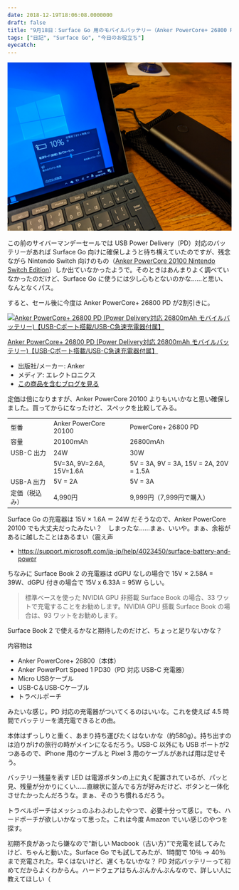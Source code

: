 ```yaml
---
date: 2018-12-19T18:06:08.0000000
draft: false
title: "9月18日：Surface Go 用のモバイルバッテリー（Anker PowerCore+ 26800 PD）を買った"
tags: ["日記", "Surface Go", "今日のお役立ち"]
eyecatch: 
---
```

<p><span itemscope itemtype="http://schema.org/Photograph"><img src="20181219170056.png" alt="f:id:daruyanagi:20181219170056p:plain" title="f:id:daruyanagi:20181219170056p:plain" class="hatena-fotolife" itemprop="image"></span></p><p>この前のサイバーマンデーセールでは USB Power Delivery（PD）対応のバッテリーがあれば Surface Go 向けに確保しようと待ち構えていたのですが、残念ながら Nintendo Switch 向けのもの（<a href="http://d.hatena.ne.jp/asin/B07BFBKPLK/bestylesnet-22">Anker PowerCore 20100 Nintendo Switch Edition</a>）しか出ていなかったようで。そのときはあんまりよく調べていなかったのだけど、Surface Go に使うには少し心もとないのかな……と思い、なんとなくパス。</p><p>すると、セール後に今度は Anker PowerCore+ 26800 PD が2割引きに。</p><p><div class="hatena-asin-detail"><a href="http://www.amazon.co.jp/exec/obidos/ASIN/B06Y54R76L/bestylesnet-22/"><img src="https://images-fe.ssl-images-amazon.com/images/I/4188CB9DKkL._SL160_.jpg" class="hatena-asin-detail-image" alt="Anker PowerCore+ 26800 PD (Power Delivery対応 26800mAh モバイルバッテリー)【USB-Cポート搭載/USB-C急速充電器付属】" title="Anker PowerCore+ 26800 PD (Power Delivery対応 26800mAh モバイルバッテリー)【USB-Cポート搭載/USB-C急速充電器付属】"></a><div class="hatena-asin-detail-info"><p class="hatena-asin-detail-title"><a href="http://www.amazon.co.jp/exec/obidos/ASIN/B06Y54R76L/bestylesnet-22/">Anker PowerCore+ 26800 PD (Power Delivery対応 26800mAh モバイルバッテリー)【USB-Cポート搭載/USB-C急速充電器付属】</a></p><ul><li><span class="hatena-asin-detail-label">出版社/メーカー:</span> Anker</li><li><span class="hatena-asin-detail-label">メディア:</span> エレクトロニクス</li><li><a href="http://d.hatena.ne.jp/asin/B06Y54R76L/bestylesnet-22" target="_blank">この商品を含むブログを見る</a></li></ul></div><div class="hatena-asin-detail-foot"></div></div></p><p>定価は倍になりますが、Anker PowerCore 20100 よりもいいかなと思い確保しました。買ってからになったけど、スペックを比較してみる。</p>

<table>
<tr>
<td>型番</td>
<td>Anker PowerCore 20100</td>
<td>PowerCore+ 26800 PD</td>
</tr>
<tr>
<td>容量</td>
<td>20100ｍAh</td>
<td>26800ｍAh</td>
</tr>
<tr>
<td>USB-C 出力</td>
<td>24W</td>
<td>30W </td>
</tr>
<tr>
<td></td>
<td>5V=3A, 9V=2.6A, 15V=1.6A</td>
<td>5V = 3A, 9V = 3A, 15V = 2A, 20V = 1.5A</td>
</tr>
<tr>
<td>USB-A 出力</td>
<td>5V = 2A</td>
<td>5V = 3A</td>
</tr>
<tr>
<td>定価（税込み）</td>
<td>4,990円</td>
<td>9,999円（7,999円で購入）</td>
</tr>
</table><p>Surface Go の充電器は 15V × 1.6A ＝ 24W だそうなので、Anker PowerCore 20100 でも大丈夫だったみたい？　しまったな……まぁ、いいや。まぁ、余裕があるに越したことはあるまい（震え声</p>

<ul>
<li><a href="https://support.microsoft.com/ja-jp/help/4023450/surface-battery-and-power">https://support.microsoft.com/ja-jp/help/4023450/surface-battery-and-power</a></li>
</ul><p>ちなみに Surface Book 2 の充電器は dGPU なしの場合で 15V × 2.58A = 39W、dGPU 付きの場合で 15V x 6.33A = 95W らしい。</p>

<blockquote cite="https://support.microsoft.com/ja-jp/help/4023536/surface-surface-battery-wont-charge">
<p>標準ベースを使った NVIDIA GPU 非搭載 Surface Book の場合、33 ワットで充電することをお勧めします。NVIDIA GPU 搭載 Surface Book の場合は、93 ワットをお勧めします。</p>

<cite><a href="https://support.microsoft.com/ja-jp/help/4023536/surface-surface-battery-wont-charge"></a></cite>
</blockquote>
<p>Surface Book 2 で使えるかなと期待したのだけど、ちょっと足りないかな？</p><p>内容物は</p>

<ul>
<li>Anker PowerCore+ 26800（本体）</li>
<li>Anker PowerPort Speed 1 PD30（PD 対応 USB-C 充電器）</li>
<li>Micro USBケーブル</li>
<li>USB-C＆USB-Cケーブル</li>
<li>トラベルポーチ</li>
</ul><p>みたいな感じ。PD 対応の充電器がついてくるのはいいな。これを使えば 4.5 時間でバッテリーを満充電できるとの由。</p><p>本体はずっしりと重く、あまり持ち運びたくはないかな（約580g）。持ち出すのは泊りがけの旅行の時がメインになるだろう。USB-C 以外にも USB ポートが2つあるので、iPhone 用のケーブルと Pixel 3 用のケーブルがあれば用は足せそう。</p><p>バッテリー残量を表す LED は電源ボタンの上に丸く配置されているが、パッと見、残量が分かりにくい……直線状に並んでる方が好みだけど、ボタンと一体化させたかったんだろうな。まぁ、そのうち慣れるだろう。</p><p>トラベルポーチはメッシュのふわふわしたやつで、必要十分って感じ。でも、ハードポーチが欲しいかなって思った。これは今度 Amazon でいい感じのやつを探す。</p><p>初期不良があったら嫌なので“新しい Macbook（古い方）”で充電を試してみたけど、ちゃんと動いた。Surface Go でも試してみたが、1時間で 10％ → 40％ まで充電された。早くはないけど、遅くもないかな？ PD 対応バッテリーって初めてだからよくわからん。ハードウェアはちんぷんかんぷんなので、詳しい人に教えてほしい（</p>
